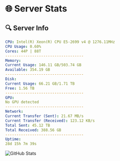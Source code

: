 # 🌐 Server Stats
## 🔍 Server Info
```yaml
CPU: Intel(R) Xeon(R) CPU E5-2699 v4 @ 1276.11MHz
CPU Usage: 0.60%
Cores: 44P | 88T
-----------------------------------
Memory:
Current Usage: 146.11 GB/503.74 GB
Available: 354.19 GB
-----------------------------------
Disk:
Current Usage: 66.21 GB/1.71 TB
Free: 1.56 TB
-----------------------------------
GPU:
No GPU detected
-----------------------------------
Network:
Current Transfer (Sent): 21.67 MB/s
Current Transfer (Received): 123.12 KB/s
Total Sent: 45.12 TB
Total Received: 388.56 GB
-----------------------------------
Uptime:
28d 15h 7m 39s
```
![GitHub Stats](https://img.shields.io/badge/Updated-2025-04-05_12:30:28-blue)